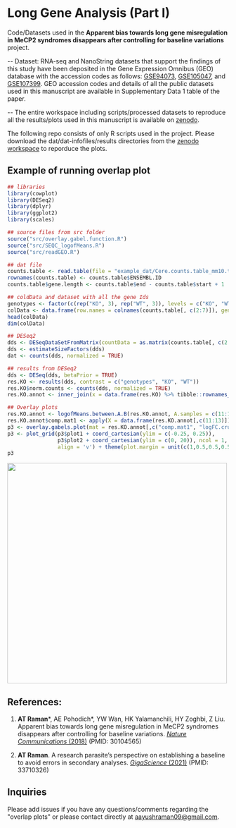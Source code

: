 # Long Gene Analysis (Part I)

Code/Datasets used in the **Apparent bias towards long gene misregulation in MeCP2 syndromes disappears after controlling for baseline variations** project.

-- Dataset: RNA-seq and NanoString datasets that support the findings of this study have been deposited in the Gene Expression Omnibus (GEO) database with the accession codes as follows: [GSE94073](https://www.ncbi.nlm.nih.gov/geo/query/acc.cgi?acc=GSE94073), [GSE105047](https://www.ncbi.nlm.nih.gov/geo/query/acc.cgi?acc=GSE105047), and [GSE107399](https://www.ncbi.nlm.nih.gov/geo/query/acc.cgi?acc=GSE107399). GEO accession codes and details of all the public datasets used in this manuscript are available in Supplementary Data 1 table of the paper.  

-- The entire workspace including scripts/processed datasets to reproduce all the results/plots used in this manuscript is available on [zenodo](https://doi.org/10.5281/zenodo.1226607).

The following repo consists of only R scripts used in the project. Please download the dat/dat-infofiles/results directories from the [zenodo workspace](https://doi.org/10.5281/zenodo.1226607) to reporduce the plots.

## Example of running overlap plot
```R
## libraries
library(cowplot)
library(DESeq2)
library(dplyr)
library(ggplot2)
library(scales)

## source files from src folder
source("src/overlay.gabel.function.R")
source("src/SEQC_logofMeans.R")
source("src/readGEO.R")

## dat file
counts.table <- read.table(file = "example_dat/Cere.counts.table_mm10.txt", header = TRUE, sep = "\t", stringsAsFactors = FALSE)
rownames(counts.table) <- counts.table$ENSEMBL.ID
counts.table$gene.length <- counts.table$end - counts.table$start + 1

## coldData and dataset with all the gene Ids
genotypes <- factor(c(rep("KO", 3), rep("WT", 3)), levels = c("KO", "WT"))
colData <- data.frame(row.names = colnames(counts.table[, c(2:7)]), genotypes = genotypes)
head(colData)
dim(colData)

## DESeq2
dds <- DESeqDataSetFromMatrix(countData = as.matrix(counts.table[, c(2:7)]), colData = colData, design = ~ genotypes)
dds <- estimateSizeFactors(dds)
dat <- counts(dds, normalized = TRUE)

## results from DESeq2
dds <- DESeq(dds, betaPrior = TRUE)
res.KO <- results(dds, contrast = c("genotypes", "KO", "WT"))
res.KO$norm.counts <- counts(dds, normalized = TRUE)
res.KO.annot <- inner_join(x = data.frame(res.KO) %>% tibble::rownames_to_column(var = "ENSEMBL.ID"), y = counts.table[, c(1, 8:14)], by = "ENSEMBL.ID")

## Overlay plots 
res.KO.annot <- logofMeans.between.A.B(res.KO.annot, A.samples = c(11:13), B.samples = c(8:10))
res.KO.annot$comp.mat1 <- apply(X = data.frame(res.KO.annot[,c(11:13)]), 1, function(r) {log2((r[3] + 1)/(r[1] + 1))})
p3 <- overlay.gabels.plot(mat = res.KO.annot[,c("comp.mat1", "logFC.crude", "gene.length")], comp.between1 = "(WT/WT)",comp.between2 = "(KO/WT)")
p3 <- plot_grid(p3$plot1 + coord_cartesian(ylim = c(-0.25, 0.25)),
                p3$plot2 + coord_cartesian(ylim = c(0, 20)), ncol = 1,
                align = 'v') + theme(plot.margin = unit(c(1,0.5,0.5,0.5), "cm"))
p3
```
<img src="https://github.com/aayushraman/Long-Gene-Analysis-Part-I-/blob/master/example_dat/example_overlap-plot.png" width="500" height="500">

## References:

1. **AT Raman***, AE Pohodich*, YW Wan, HK Yalamanchili, HY Zoghbi, Z Liu. Apparent bias towards long gene misregulation in MeCP2 syndromes disappears after controlling for baseline variations. [*Nature Communications* (2018)](https://www.nature.com/articles/s41467-018-05627-1) (PMID: 30104565)

2. **AT Raman**. A research parasite’s perspective on establishing a baseline to avoid errors in secondary analyses. [*GigaScience* (2021)](https://academic.oup.com/gigascience/article/10/3/giab015/6168809) (PMID: 33710326)


## Inquiries
Please add issues if you have any questions/comments regarding the "overlap plots" or please contact directly at aayushraman09@gmail.com.
